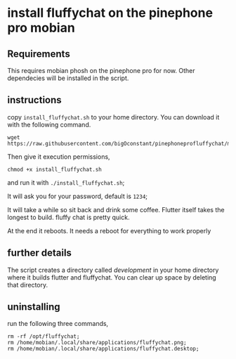 # install fluffychat on the pinephone pro mobian


## Requirements
This requires mobian phosh on the pinephone pro for now. Other dependecies will be installed in the script. 

## instructions

copy `install_fluffychat.sh` to your home directory. You can download it with the following command. 

```
wget https://raw.githubusercontent.com/bigOconstant/pinephoneprofluffychat/master/install_fluffychat.sh
```
Then give it execution permissions,

```
chmod +x install_fluffychat.sh
```

and run it with `./install_fluffychat.sh`;


It will ask you for your password, default is `1234`;

It will take a while so sit back and drink some coffee.
Flutter itself takes the longest to build. fluffy chat is pretty quick.

At the end it reboots. It needs a reboot for everything to work properly 

## further details

The script creates a directory called *development* in your home directory where it builds flutter and fluffychat. You can clear up space by deleting that directory.

## uninstalling

run the following three commands,

```
rm -rf /opt/fluffychat;
rm /home/mobian/.local/share/applications/fluffychat.png;
rm /home/mobian/.local/share/applications/fluffychat.desktop;
```
